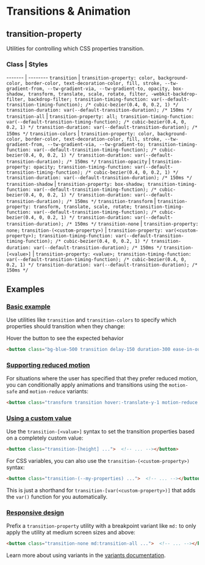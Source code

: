 # Transitions & Animation

## transition-property

Utilities for controlling which CSS properties transition.

### Class | Styles
------- | --------
`transition` | `transition-property: color, background-color, border-color, text-decoration-color, fill, stroke, --tw-gradient-from, --tw-gradient-via, --tw-gradient-to, opacity, box-shadow, transform, translate, scale, rotate, filter, -webkit-backdrop-filter, backdrop-filter; transition-timing-function: var(--default-transition-timing-function); /* cubic-bezier(0.4, 0, 0.2, 1) */ transition-duration: var(--default-transition-duration); /* 150ms */`
`transition-all` | `transition-property: all; transition-timing-function: var(--default-transition-timing-function); /* cubic-bezier(0.4, 0, 0.2, 1) */ transition-duration: var(--default-transition-duration); /* 150ms */`
`transition-colors` | `transition-property: color, background-color, border-color, text-decoration-color, fill, stroke, --tw-gradient-from, --tw-gradient-via, --tw-gradient-to; transition-timing-function: var(--default-transition-timing-function); /* cubic-bezier(0.4, 0, 0.2, 1) */ transition-duration: var(--default-transition-duration); /* 150ms */`
`transition-opacity` | `transition-property: opacity; transition-timing-function: var(--default-transition-timing-function); /* cubic-bezier(0.4, 0, 0.2, 1) */ transition-duration: var(--default-transition-duration); /* 150ms */`
`transition-shadow` | `transition-property: box-shadow; transition-timing-function: var(--default-transition-timing-function); /* cubic-bezier(0.4, 0, 0.2, 1) */ transition-duration: var(--default-transition-duration); /* 150ms */`
`transition-transform` | `transition-property: transform, translate, scale, rotate; transition-timing-function: var(--default-transition-timing-function); /* cubic-bezier(0.4, 0, 0.2, 1) */ transition-duration: var(--default-transition-duration); /* 150ms */`
`transition-none` | `transition-property: none;`
`transition-(<custom-property>)` | `transition-property: var(<custom-property>); transition-timing-function: var(--default-transition-timing-function); /* cubic-bezier(0.4, 0, 0.2, 1) */ transition-duration: var(--default-transition-duration); /* 150ms */`
`transition-[<value>]` | `transition-property: <value>; transition-timing-function: var(--default-transition-timing-function); /* cubic-bezier(0.4, 0, 0.2, 1) */ transition-duration: var(--default-transition-duration); /* 150ms */`

## Examples

### [Basic example](https://tailwindcss.com/docs/transition-property#basic-example)

Use utilities like `transition` and `transition-colors` to specify which properties should transition when they change:

Hover the button to see the expected behavior

```html
<button class="bg-blue-500 transition delay-150 duration-300 ease-in-out hover:-translate-y-1 hover:scale-110 hover:bg-indigo-500 ...">  Save Changes</button>
```

### [Supporting reduced motion](https://tailwindcss.com/docs/transition-property#supporting-reduced-motion)

For situations where the user has specified that they prefer reduced motion, you can conditionally apply animations and transitions using the `motion-safe` and `motion-reduce` variants:

```html
<button class="transform transition hover:-translate-y-1 motion-reduce:transition-none motion-reduce:hover:transform-none ...">  <!-- ... --></button>
```

### [Using a custom value](https://tailwindcss.com/docs/transition-property#using-a-custom-value)

Use the `transition-[<value>]` syntax to set the transition properties based on a completely custom value:

```html
<button class="transition-[height] ...">  <!-- ... --></button>
```

For CSS variables, you can also use the `transition-(<custom-property>)` syntax:

```html
<button class="transition-(--my-properties) ...">  <!-- ... --></button>
```

This is just a shorthand for `transition-[var(<custom-property>)]` that adds the `var()` function for you automatically.

### [Responsive design](https://tailwindcss.com/docs/transition-property#responsive-design)

Prefix a `transition-property` utility with a breakpoint variant like `md:` to only apply the utility at medium screen sizes and above:

```html
<button class="transition-none md:transition-all ...">  <!-- ... --></button>
```

Learn more about using variants in the [variants documentation](https://tailwindcss.com/docs/hover-focus-and-other-states).
